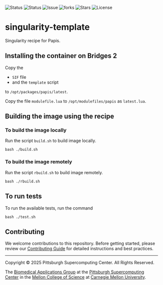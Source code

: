 ![Status](https://github.com/pscedu/singularity-template/actions/workflows/main.yml/badge.svg)
![Status](https://github.com/pscedu/singularity-template/actions/workflows/pretty.yml/badge.svg)
![Issue](https://img.shields.io/github/issues/pscedu/singularity-template)
![forks](https://img.shields.io/github/forks/pscedu/singularity-template)
![Stars](https://img.shields.io/github/stars/pscedu/singularity-template)
![License](https://img.shields.io/github/license/pscedu/singularity-template)

# singularity-template
Singularity recipe for Papis.

## Installing the container on Bridges 2
Copy the

* `SIF` file
* and the `template` script

to `/opt/packages/papis/latest`.

Copy the file `modulefile.lua` to `/opt/modulefiles/papis` as `latest.lua`.

## Building the image using the recipe
### To build the image locally
Run the script `build.sh` to build image locally.

```
bash ./build.sh
```

### To build the image remotely
Run the script `rbuild.sh` to build image remotely.

```
bash ./rbuild.sh
```

## To run tests
To run the available tests, run the command

```
bash ./test.sh
```

## Contributing
We welcome contributions to this repository. Before getting started, please review our [Contributing Guide](https://raw.githubusercontent.com/pscedu/singularity-report/refs/heads/main/CONTRIBUTING.md) for detailed instructions and best practices.

---
Copyright © 2025 Pittsburgh Supercomputing Center. All Rights Reserved.

The [Biomedical Applications Group](https://www.psc.edu/biomedical-applications/) at the [Pittsburgh Supercomputing Center](http://www.psc.edu) in the [Mellon College of Science](https://www.cmu.edu/mcs/) at [Carnegie Mellon University](http://www.cmu.edu).
